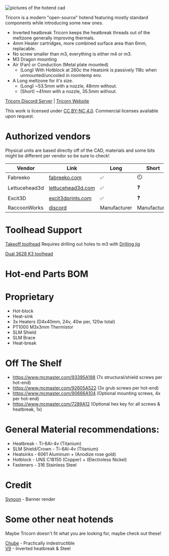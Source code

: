![pictures of the hotend cad](https://tricornhotend.com/Tricornbanner.png)

Tricorn is a modern "open-source" hotend featuring mostly standard components while introducing some new ones.
- Inverted heatbreak Tricorn keeps the heatbreak threads out of the meltzone generally improving thermals.
- 4mm Heater cartridges, more combined surface area than 6mm, replacable.
- No screw smaller than m3, everything is either m4 or m3.
- M3 Dragon mounting
- Air (Fan) or Conduction (Metal plate mounted)
   - (Long) With Hotblock at 260c the Heatsink is passively 118c when unmounted/uncooled in roomtemp env.
- A Long meltzone for it's size.
  - (Long) ~53.5mm with a nozzle, 48mm without.
  - (Short) ~41mm with a nozzle, 35.5mm without.

[Tricorn Discord Server](https://discord.gg/vBZVGa6SZy) | [Tricorn Website](https://tricornhotend.com)

This work is licensed under [CC BY-NC 4.0](https://creativecommons.org/licenses/by-nc/4.0/). Commercial licenses available upon request.

# Authorized vendors
Physical units are based directly off of the CAD, materials and some bits might be different per vendor so be sure to check!

| Vendor | Link | Long | Short |
|---|---|---|---|
| Fabreeko | [fabreeko.com](https://www.fabreeko.com/products/tricorn-high-flow-open-source-hotend) | ✅ | ⏲️ |
| Lettucehead3d | [lettucehead3d.com](https://lettucehead3d.com/product/tricorn-hotend-long-assembled-bn-thermal-paste/) | ✅ | ❓ |
| Excit3D | [excit3dprints.com](https://excit3dprints.com/tricorn-high-flow-hotend-long-assembled-heaters-not-installed-but-included) | ✅ | ❓ |
| RaccoonWorks | [discord](https://discord.gg/3N8Wkf6s2Z) | Manufacturer | Manufacturer |

# Toolhead Support
[Takeoff toolhead](https://github.com/Kizime123/Takeoff-Toolhead/tree/main) Requires drilling out holes to m3 with [Drilling jig]()

[Dual 3628 K3 toolhead](https://github.com/stackingdeezlayers/Annex-K3-SLM-Toolhead)


# Hot-end Parts BOM

# Proprietary
- Hot-block
- Heat-sink
- 3x Heaters (D4x40mm, 24v, 40w per, 120w total)
- PT1000 M3x3mm Thermistor
- SLM Shield
- SLM Brace
- Heat-break

# Off The Shelf
- https://www.mcmaster.com/93395A198 (7x structural/shield screws per hot-end)
- https://www.mcmaster.com/92605A522 (3x grub screws per hot-end)
- https://www.mcmaster.com/90666A104 (Optional mounting screws, 4x per hot-end)
- https://www.mcmaster.com/7289A12 (Optional hex key for all screws & heatbreak, 1x)

# General Material recommendations:
- Heatbreak - Ti-6Al-4v (Titanium)
- SLM Shield/Crown - Ti-6Al-4v (Titanium)
- Heatsinks - 6061 Aluminum + (Anodize rose gold)
- Hotblock - UNS C18150 (Copper) + (Electroless Nickel)
- Fasteners - 316 Stainless Steel

# Credit
[Synoon](https://synoon.portfoliobox.net/) - Banner render

# Some other neat hotends
Maybe Tricorn doesn't fit what you are looking for, maybe check out these!  
  
[Chube](https://chubehotend.com/) - Practically indestructible  
[V9](https://www.v9hotend.com/) - Inverted heatbreak & Steel
